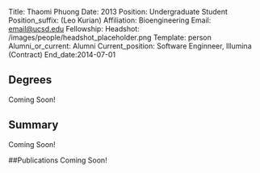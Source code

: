 Title: Thaomi Phuong
Date: 2013
Position: Undergraduate Student
Position_suffix: (Leo Kurian)
Affiliation: Bioengineering
Email: email@ucsd.edu
Fellowship:
Headshot: /images/people/headshot_placeholder.png
Template: person
Alumni_or_current: Alumni
Current_position: Software Enginneer, Illumina (Contract)
End_date:2014-07-01
<!-- Status: draft -->

## Degrees
Coming Soon!

## Summary
Coming Soon!

##Publications
Coming Soon!